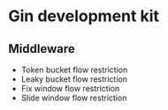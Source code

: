 # Gin development kit

## Middleware

- Token bucket flow restriction
- Leaky bucket flow restriction
- Fix window flow restriction
- Slide window flow restriction
